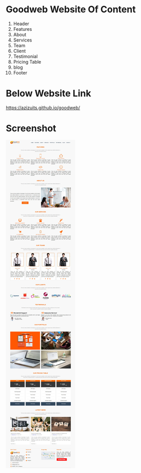 # Goodweb Website Of Content
1. Header
2. Features
3. About
4. Services
5. Team
6. Client
7. Testimonial
8. Pricing Table
9. blog
10. Footer 

# Below Website Link
https://azizuits.github.io/goodweb/
 
# Screenshot
<img src="screenshot.jpeg" alt="Good  Website">

